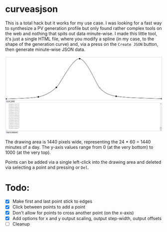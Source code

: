 # curveasjson

This is a total hack but it works for my use case. I was looking for a fast way to synthesize a PV generation profile but only found rather complex tools on the web and  nothing that spits out data minute-wise. I made this little tool, it's just a single HTML file, where you modify a spline (in my case, to the shape of the generation curve) and, via a press on the `Create JSON` button, then generate minute-wise JSON data. 

![](screenshot.png)

The drawing area is 1440 pixels wide, representing the 24 * 60 = 1440 minutes of a day. The y-axis values range from 0 (at the very bottom) to 1000 (at the very top). 

Points can be added via a single left-click into the drawing area and deleted via selecting a point and pressing or `Del`.

# Todo:
- [x] Make first and last point stick to edges
- [x] Click between points to add a point
- [x] Don't allow for points to cross another point (on the x-axis)
- [x] Add options for x and y output scaling, output step-width, output offsets
- [ ] Cleanup
